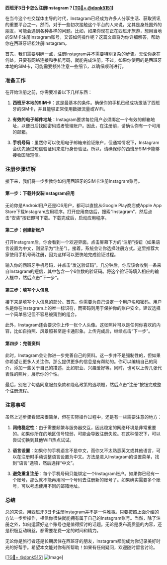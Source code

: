 **西班牙3日卡怎么注册Instagram？[[TG💪+ @donk5151](https://t.me/s/donk5151)]**

在当今这个社交媒体主导的时代，Instagram已经成为许多人分享生活、获取资讯的重要平台之一。然而，对于一些初次接触这个平台的人来说，尤其是身处国外的朋友，可能会遇到各种各样的问题。比如，如果你现在正在西班牙旅游，想用当地的SIM卡注册Instagram账号，又该如何操作呢？这篇文章将为你详细解答，帮助你在西班牙轻松注册Instagram。

首先，我们需要明确一点，注册Instagram并不需要特别复杂的步骤。无论你身在何处，只要有网络连接和手机号码，就能完成注册。不过，如果你使用的是西班牙本地的SIM卡，可能需要额外注意一些细节，以确保顺利进行。

### 准备工作

在开始注册之前，你需要准备以下几样东西：

1. **西班牙本地的SIM卡**：这是最基本的条件。确保你的手机已经成功激活了西班牙的SIM卡，并且能够正常使用数据流量或WiFi。
   
2. **有效的电子邮件地址**：Instagram要求每位用户必须绑定一个有效的邮箱地址，以便日后找回密码或者管理账户。因此，在注册前，请确认你有一个可用的邮箱。

3. **手机号码**：虽然你可以使用电子邮箱来验证账户，但通常情况下，Instagram会优先通过短信验证码来进行身份验证。所以，请确保你的西班牙SIM卡能够接收国际短信。

### 注册步骤详解

接下来，我们将一步步教你如何用西班牙的SIM卡注册Instagram账号。

#### 第一步：下载并安装Instagram应用

无论你是Android用户还是iOS用户，都可以直接从Google Play商店或Apple App Store下载Instagram应用程序。打开应用商店后，搜索“Instagram”，然后点击“安装”按钮即可下载。下载完成后，启动应用程序。

#### 第二步：创建新账户

打开Instagram后，你会看到一个欢迎界面。点击屏幕下方的“注册”按钮（如果语言设置为中文，则显示为“注册”）。接着，系统会让你选择注册方式。这里推荐大家使用手机号码注册，因为这样可以更快地完成验证过程。

输入你的西班牙手机号码，并点击“发送验证码”。几分钟后，你应该会收到一条来自Instagram的短信，其中包含一个6位数的验证码。将这个验证码填入相应的输入框中，然后点击“下一步”。

#### 第三步：填写个人信息

接下来是填写个人信息的部分。首先，你需要为自己设定一个用户名和密码。用户名是你在Instagram上的唯一标识符，而密码则用于保护你的账户安全。建议选择一个简单易记但不容易被猜到的组合。

此外，Instagram还会要求你上传一张个人头像。这张照片可以是任何你喜欢的内容，比如自拍照、风景照甚至是卡通形象。上传完成后，继续点击“下一步”。

#### 第四步：完善资料

此时，Instagram会让你进一步完善自己的资料。这一步并不是强制性的，但如果你希望让更多人关注你，那么提供更多的信息是有帮助的。你可以编辑自己的简介，添加一些关于自己的描述，比如职业、兴趣爱好等。同时，也可以上传几张代表性的照片，展示你的个性。

最后，别忘了勾选同意服务条款和隐私政策的选项框，然后点击“注册”按钮完成整个注册流程。

### 注意事项

虽然上述步骤看起来很简单，但在实际操作过程中，还是有一些需要注意的地方：

1. **网络稳定性**：由于需要频繁与服务器交互，因此稳定的网络环境是非常重要的。如果你所在的地区信号较弱，可能会导致注册失败。在这种情况下，可以尝试切换到其他WiFi热点试试。

2. **语言设置**：如果你的手机语言不是中文，而你又不太熟悉英文或其他语言，可以在注册时手动调整语言设置为中文。方法是进入Instagram的设置菜单，找到“语言”选项，然后选择“中文”。

3. **避免重复注册**：每个手机号码只能绑定一个Instagram账户。如果你已经有一个账号，那么就不能再用同一个号码去注册新的账号了。如果确实需要多个账号，可以考虑使用不同的邮箱地址。

### 总结

总的来说，用西班牙3日卡注册Instagram并不是一件难事。只要按照上面介绍的方法一步步操作，相信你很快就能拥有属于自己的Instagram账号。当然，除了注册之外，如何运营好这个账号也是值得探讨的话题。无论是发布高质量的内容，还是积极互动粉丝，都需要花费一定的时间和精力。

无论你是旅行者还是长期居住在西班牙的朋友，Instagram都能成为你记录美好时光的好帮手。希望本文能对你有所帮助！如果有任何疑问，欢迎随时留言讨论。

[[TG💪+ @donk5151](https://t.me/s/donk5151) ![Image](https://i.postimg.cc/rwNCRYN7/Snipaste-2025-04-30-17-27-05.png)]